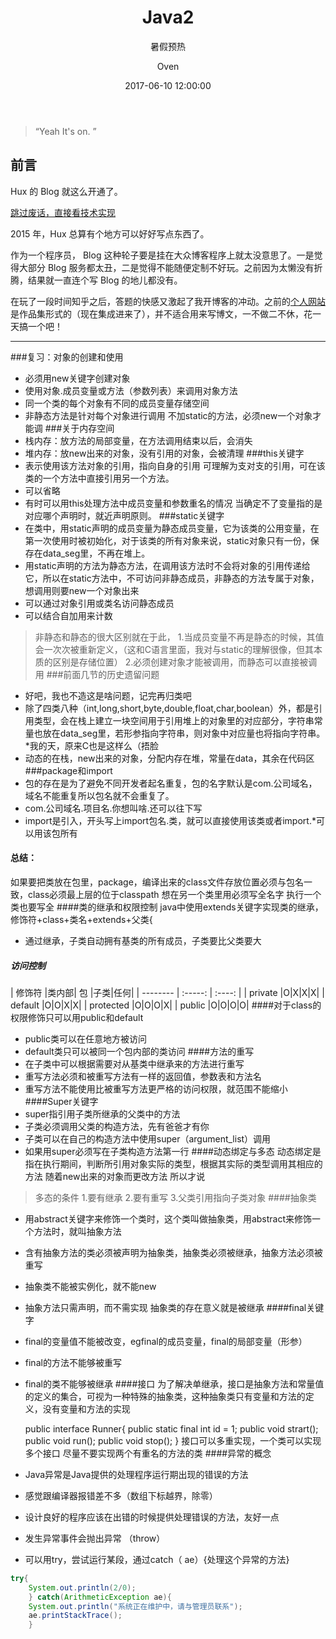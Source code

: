 ﻿---
layout:     post
title:      "Java2"
subtitle:   " 暑假预热 "
date:       2017-06-10 12:00:00
author:     "Oven"
header-img: "img/post-bg-2015.jpg"
catalog: true
tags:
    - java
---


> “Yeah It's on. ”
## 前言

Hux 的 Blog 就这么开通了。

[跳过废话，直接看技术实现 ](#build) 



2015 年，Hux 总算有个地方可以好好写点东西了。


作为一个程序员， Blog 这种轮子要是挂在大众博客程序上就太没意思了。一是觉得大部分 Blog 服务都太丑，二是觉得不能随便定制不好玩。之前因为太懒没有折腾，结果就一直连个写 Blog 的地儿都没有。

在玩了一段时间知乎之后，答题的快感又激起了我开博客的冲动。之前的[个人网站](http://huangxuan.me/portfolio)是作品集形式的（现在集成进来了），并不适合用来写博文，一不做二不休，花一天搞一个吧！


<p id = "build"></p>

---


###复习：对象的创建和使用
* 必须用new关键字创建对象
* 使用对象.成员变量或方法（参数列表）来调用对象方法
* 同一个类的每个对象有不同的成员变量存储空间
* 非静态方法是针对每个对象进行调用
不加static的方法，必须new一个对象才能调 
###关于内存空间
* 栈内存：放方法的局部变量，在方法调用结束以后，会消失
*  堆内存：放new出来的对象，没有引用的对象，会被清理
###this关键字
* 表示使用该方法对象的引用，指向自身的引用
 可理解为支对支的引用，可在该类的一个方法中直接引用另一个方法。
* 可以省略
* 有时可以用this处理方法中成员变量和参数重名的情况
当确定不了变量指的是对应哪个声明时，就近声明原则。
###static关键字
* 在类中，用static声明的成员变量为静态成员变量，它为该类的公用变量，在第一次使用时被初始化，对于该类的所有对象来说，static对象只有一份，保存在data_seg里，不再在堆上。
* 用static声明的方法为静态方法，在调用该方法时不会将对象的引用传递给它，所以在static方法中，不可访问非静态成员，非静态的方法专属于对象，想调用则要new一个对象出来
* 可以通过对象引用或类名访问静态成员
* 可以结合自加用来计数 
>非静态和静态的很大区别就在于此，
1.当成员变量不再是静态的时候，其值会一次次被重新定义，（这和C语言里面，我对与static的理解很像，但其本质的区别是存储位置）
2.必须创建对象才能被调用，而静态可以直接被调用
###前面几节的历史遗留问题
* 好吧，我也不造这是啥问题，记完再归类吧
* 除了四类八种（int,long,short,byte,double,float,char,boolean）外，都是引用类型，会在栈上建立一块空间用于引用堆上的对象里的对应部分，字符串常量也放在data_seg里，若形参指向字符串，则对象中对应量也将指向字符串。
*我的天，原来C也是这样么（捂脸
* 动态的在栈，new出来的对象，分配内存在堆，常量在data，其余在代码区 
###package和import
* 包的存在是为了避免不同开发者起名重复，包的名字默认是com.公司域名，域名不能重复所以包名就不会重复了。
* com.公司域名.项目名.你想叫啥.还可以往下写
* import是引入，开头写上import包名.类，就可以直接使用该类或者import.*可以用该包所有
#### 总结：
如果要把类放在包里，package，编译出来的class文件存放位置必须与包名一致，class必须最上层的位于classpath
想在另一个类里用必须写全名字
执行一个类也要写全
####类的继承和权限控制
java中使用extends关键字实现类的继承，
修饰符+class+类名+extends+父类{
* 通过继承，子类自动拥有基类的所有成员，子类要比父类要大
##### 访问控制

| 修饰符 |类内部|  包  |子类|任何|
| --------   | :-----:  | :----:  |
| private   |O|X|X|X|
| default   |O|O|X|X|
| protected |O|O|O|X|
| public    |O|O|O|O|
####对于class的权限修饰只可以用public和default
 - public类可以在任意地方被访问
 - default类只可以被同一个包内部的类访问
####方法的重写
 - 在子类中可以根据需要对从基类中继承来的方法进行重写
 - 重写方法必须和被重写方法有一样的返回值，参数表和方法名
 - 重写方法不能使用比被重写方法更严格的访问权限，就范围不能缩小
####Super关键字
 - super指引用子类所继承的父类中的方法
 - 子类必须调用父类的构造方法，先有爸爸才有你
 - 子类可以在自己的构造方法中使用super（argument_list）调用
 - 如果用super必须写在子类构造方法第一行 
####动态绑定与多态
动态绑定是指在执行期间，判断所引用对象实际的类型，根据其实际的类型调用其相应的方法
随着new出来的对象而更改方法 
所以才说
>多态的条件
 1.要有继承
2.要有重写
3.父类引用指向子类对象
####抽象类
* 用abstract关键字来修饰一个类时，这个类叫做抽象类，用abstract来修饰一个方法时，就叫抽象方法
* 含有抽象方法的类必须被声明为抽象类，抽象类必须被继承，抽象方法必须被重写
* 抽象类不能被实例化，就不能new
* 抽象方法只需声明，而不需实现
抽象类的存在意义就是被继承
####final关键字
* final的变量值不能被改变，egfinal的成员变量，final的局部变量（形参）
* final的方法不能够被重写
* final的类不能够被继承
####接口
为了解决单继承，接口是抽象方法和常量值的定义的集合，可视为一种特殊的抽象类，这种抽象类只有变量和方法的定义，没有变量和方法的实现

    public interface Runner{
    public static final int id = 1;
    public void strart();
    public void run();
    public void stop();
    }
接口可以多重实现，一个类可以实现多个接口 
尽量不要实现两个有重名的方法的类
####异常的概念
* Java异常是Java提供的处理程序运行期出现的错误的方法
* 感觉跟编译器报错差不多（数组下标越界，除零）
* 设计良好的程序应该在出错的时候提供处理错误的方法，友好一点
* 发生异常事件会抛出异常 （throw）
* 可以用try，尝试运行某段，通过catch（ ae）{处理这个异常的方法}
```java
try{
    System.out.println(2/0);
    } catch(ArithmeticException ae){
    System.out.println("系统正在维护中，请与管理员联系");
    ae.printStackTrace();
    }
```